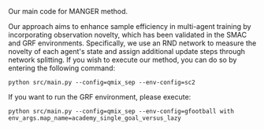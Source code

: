 Our main code for MANGER method.

Our approach aims to enhance sample efficiency in multi-agent training by incorporating observation novelty, which has been validated in the SMAC and GRF environments. Specifically, we use an RND network to measure the novelty of each agent's state and assign additional update steps through network splitting. If you wish to execute our method, you can do so by entering the following command:

```python src/main.py --config=qmix_sep --env-config=sc2```

If you want to run the GRF environment, please execute:

```python src/main.py --config=qmix_sep --env-config=gfootball with env_args.map_name=academy_single_goal_versus_lazy```
